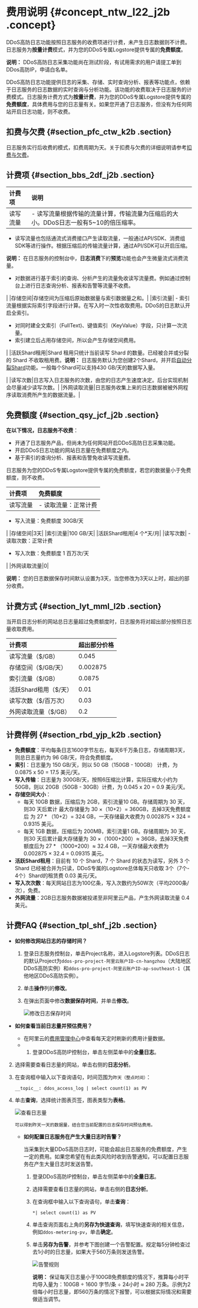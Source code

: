 # 费用说明 {#concept_ntw_l22_j2b .concept}

DDoS高防日志功能按照日志服务的收费项进行计费，未产生日志数据则不计费。日志服务为**按量计费**模式，并为您的DDoS专属Logstore提供专属的**免费额度**。

**说明：** DDoS高防日志采集功能尚在测试阶段，有试用需求的用户请提工单到DDos高防IP，申请白名单。

DDoS高防日志功能提供日志的采集、存储、实时查询分析、报表等功能点，依赖于日志服务的日志数据的实时查询与分析功能。该功能的收费取决于日志服务的计费模式。日志服务计费方式为**按量计费**，并为您的DDoS专属Logstore提供专属的**免费额度**，具体费用与您的日志量有关。如果您开通了日志服务，但没有为任何网站开启日志功能，则不收费。

## 扣费与欠费 {#section_pfc_ctw_k2b .section}

日志服务实行后收费的模式，扣费周期为天。关于扣费与欠费的详细说明请参考[扣费与欠费](../../../../intl.zh-CN/产品定价/计费方式.md#section_l45_r5n_vdb)。

## 计费项 {#section_bbs_2df_j2b .section}

|计费项|说明|
|:--|:-|
|读写流量| -   读写流量根据传输的流量计算，传输流量为压缩后的大小。DDoS日志一般有5~10的倍压缩率。
-   读写流量也包括通流式消费接口产生读取流量，一般通过API/SDK、消费组SDK等进行操作。根据压缩后的传输流量计算，通过API/SDK可以开启压缩。

**说明：** 在日志服务的控制台中，**日志消费**下的**预览**功能也会产生微量流式消费流量。

-   对数据进行基于索引的查询、分析产生的流量免收读写流量费。例如通过控制台上进行日志查询分析、报表和告警等流量不收费。

 |
|存储空间|存储空间为压缩后原始数据量与索引数据量之和。|
|索引流量| -   索引流量根据实际索引字段进行计算。在写入时一次性收取费用。DDoS的日志默认开启全索引。
-   对同时建全文索引（FullText\)、键值索引（KeyValue）字段，只计算一次流量。
-   索引建立后占用存储空间，所以会产生存储空间费用。

 |
|活跃Shard租用|Shard 租用只统计当前读写 Shard 的数量。已经被合并或分裂的 Shard 不收取租用费。**说明：** 日志服务默认为您创建2个Shard，并开启[自动分裂Shard](intl.zh-CN/用户指南/准备工作/操作Shard.md)功能。一般每个Shard可以支持430 GB/天的数据写入量。

|
|读写次数|日志写入日志服务的次数，由您的日志产生速度决定。后台实现机制会尽量减少读写次数。|
|外网读取流量|日志服务收集上来的日志数据被被外网程序读取消费所产生的数据流量。|

## 免费额度 {#section_qsy_jcf_j2b .section}

**在以下情况，日志服务不收费**：

-   开通了日志服务产品，但尚未为任何网站开启DDoS高防日志采集功能。
-   开启DDoS日志功能的网站日志量在免费额度之内。
-   基于索引的查询分析、报表和告警免收读写流量费。

日志服务为您的DDoS专属Logstore提供专属的免费额度，若您的数据量小于免费额度，则不收费。

|计费项|免费额度|
|:--|:---|
|读写流量| -   读取流量：正常计费
-   写入流量：免费额度 30GB/天

 |
|存储空间|3天|
|索引流量|100 GB/天|
|活跃Shard租用|4 个\*天/月|
|读写次数| -   读取次数：正常计费
-   写入次数：免费额度 1 百万次/天

 |
|外网读取流量|0|

**说明：** 您的日志数据保存时间默认设置为3天，当您修改为3天以上时，超出的部分收费。

## 计费方式 {#section_lyt_mml_l2b .section}

当开启日志分析的网站总日志量超过免费额度时，日志服务将对超出部分按照日志量收取费用。

|计费项|超出部分价格|
|:--|:-----|
|读写流量（$/GB）|0.045|
|存储空间（$/GB/天）|0.002875|
|索引流量（$/GB）|0.0875|
|活跃Shard租用（$/天）|0.01|
|读写次数（$/百万次）|0.03|
|外网读取流量（$/GB）|0.2|

## 计费样例 {#section_rbd_yjp_k2b .section}

-   **免费额度**：平均每条日志1600字节左右，每天6千万条日志，存储周期3天，则总日志量约为 96 GB/天，符合免费额度。
-   **索引**：日志量为 150 GB/天，则以 50 GB（150GB - 100GB） 计费，为 0.0875 x 50 = 17.5 美元/天。
-   **写入传输**：日志量为 300GB/天，按照6压缩比计算，实际压缩大小约为 50GB，则以 20GB（50GB - 30GB）计费，为 0.045 x 20 = 0.9 美元/天。
-   **存储空间大小**：
    -   每天 10GB 数据，压缩后为 2GB，索引流量10 GB。存储周期为 30 天，则30 天后累计 最大存储量为 30 ×（10+2）= 360GB，去掉3天免费额度后 为 27 \* （10+2）= 324 GB，一天存储最大收费为 0.002875 × 324 = 0.9315 美元。
    -   每天 1GB 数据，压缩后为 200MB，索引流量1 GB。存储周期为 30 天，则30 天后累计最大存储量为 30 ×（1000+200）≈ 36GB，去掉3天免费额度后为 27 \* （1000+200）≈ 32.4 GB，一天存储最大收费为 0.002875 × 32.4 = 0.09315 美元。
-   **活跃Shard租用**：目前有 10 个 Shard，7 个 Shard 的状态为读写，另外 3 个 Shard 已经被合并为只读，DDoS专属的Logstore总体每天只收取 3个（7个- 4个）Shard的租赁费 0.03 美元/天。
-   **写入次次数**：每天网站日志为100亿条，写入次数约为50W次（平均2000条/次），免费。
-   **外网流量**：2GB日志服务数据被投递至非阿里云产品，产生外网读取流量 0.4 美元。

## 计费FAQ {#section_tpl_shf_j2b .section}

-   **如何修改网站日志的存储时间？**

    1.  登录日志服务控制台，单击Project名称，进入Logstore列表。DDoS日志的默认Project为`ddos-pro-project-阿里云账户ID-cn-hangzhou`（大陆地区DDoS高防实例）和`ddos-pro-project-阿里云账户ID-ap-southeast-1`（其他地区DDoS高防实例）。
    2.  单击**操作**列的**修改**。
    3.  在弹出页面中修改**数据保存时间**，并单击**修改**。

        ![](images/6762_zh-CN.jpg "修改日志保存时间")

-   **如何查看当前日志量并预估费用？**

    -   在阿里云的[费用管理中心](https://expense.console.aliyun.com/)中查看每天定时刷新的费用计量数据。
    -   1.  登录DDoS高防IP控制台，单击左侧菜单中的**全量日志**。
2.  选择需要查看日志量的网站，单击右侧的**日志分析**。
3.  在查询框中输入以下查询语句，时间范围为`昨天（整点时间）`：

    ```
    __topic__: ddos_access_log | select count(1) as PV
    ```

4.  单击**查询**，选择统计图表页签，图表类型为**表格**。

    ![](images/6763_zh-CN.png "查看日志量")

        可以得到昨天一天的数据量，结合您当前配置的日志保存时间预估费用。

    -   **如何配置日志服务在产生大量日志时告警？**

        当采集到大量DDoS高防日志时，可能会超出日志服务的免费额度，产生一定的费用。如果您希望在有此类风险时收到告警通知，可以配置日志服务在产生大量日志时发送告警。

        1.  登录DDoS高防IP控制台，单击左侧菜单中的**全量日志**。
        2.  选择需要查看日志量的网站，单击右侧的**日志分析**。
        3.  在查询框中输入以下查询语句，单击**查询**：

            ```
            *| select count(1) as PV
            ```

        4.  单击查询页面右上角的**另存为快速查询**，填写快速查询的相关信息，例如`ddos-metering-pv`，单击**确定**。
        5.  单击**另存为告警**，并参考下图创建一个告警配置。规定每5分钟检查过去1小时的日志量，如果大于560万条则发送告警。

            ![](images/6764_zh-CN.png "告警规则")

            **说明：** 保证每天日志量小于100GB免费额度的情况下，推算每小时平均导入量为：100GB ÷ 1600 字节/条 ÷ 24小时 ≈ 280 万条。示例为2倍每小时日志量，即560万条的情况下报警，可以根据实际情况和需要做适当调节。


